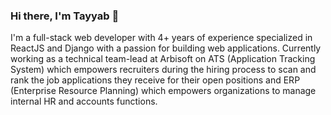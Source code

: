 ### Hi there, I'm Tayyab 👋

<!--
**tayyab-razzaq/tayyab-razzaq** is a ✨ _special_ ✨ repository because its `README.md` (this file) appears on your GitHub profile. --->

I'm a full-stack web developer with 4+ years of experience specialized in ReactJS and Django with a passion for building web applications. Currently working as a technical team-lead at Arbisoft on ATS (Application Tracking System) which empowers recruiters during the hiring process to scan and rank the job applications they receive for their open positions and ERP (Enterprise Resource Planning) which empowers organizations to manage internal HR  and accounts functions.
